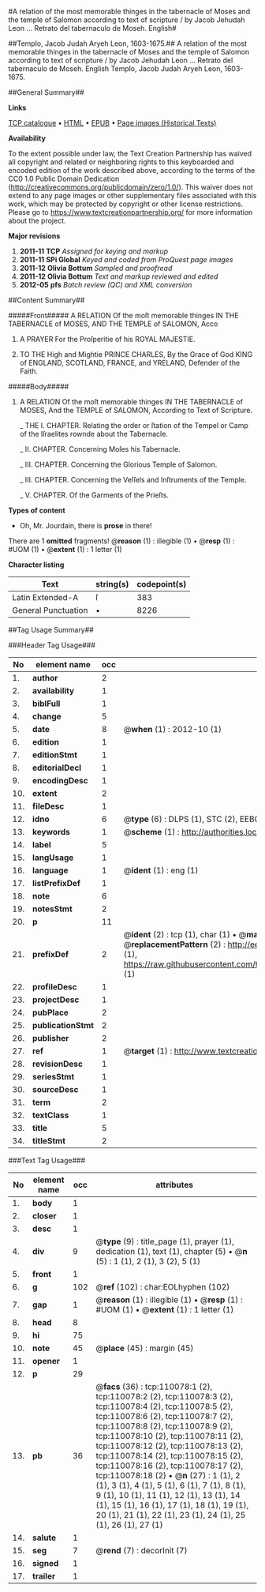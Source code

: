 #A relation of the most memorable thinges in the tabernacle of Moses and the temple of Salomon according to text of scripture / by Jacob Jehudah Leon ... Retrato del tabernaculo de Moseh. English#

##Templo, Jacob Judah Aryeh Leon, 1603-1675.##
A relation of the most memorable thinges in the tabernacle of Moses and the temple of Salomon according to text of scripture / by Jacob Jehudah Leon ...
Retrato del tabernaculo de Moseh. English
Templo, Jacob Judah Aryeh Leon, 1603-1675.

##General Summary##

**Links**

[TCP catalogue](http://www.ota.ox.ac.uk/tcp/)  • 
[HTML](http://tei.it.ox.ac.uk/tcp/Texts-HTML/free/A47/A47709.html)  • 
[EPUB](http://tei.it.ox.ac.uk/tcp/Texts-EPUB/free/A47/A47709.epub) • 
[Page images (Historical Texts)](https://historicaltexts.jisc.ac.uk/eebo-27355148e)

**Availability**

To the extent possible under law, the Text Creation Partnership has waived all copyright and related or neighboring rights to this keyboarded and encoded edition of the work described above, according to the terms of the CC0 1.0 Public Domain Dedication (http://creativecommons.org/publicdomain/zero/1.0/). This waiver does not extend to any page images or other supplementary files associated with this work, which may be protected by copyright or other license restrictions. Please go to https://www.textcreationpartnership.org/ for more information about the project.

**Major revisions**

1. __2011-11__ __TCP__ *Assigned for keying and markup*
1. __2011-11__ __SPi Global__ *Keyed and coded from ProQuest page images*
1. __2011-12__ __Olivia Bottum__ *Sampled and proofread*
1. __2011-12__ __Olivia Bottum__ *Text and markup reviewed and edited*
1. __2012-05__ __pfs__ *Batch review (QC) and XML conversion*

##Content Summary##

#####Front#####
A RELATION Of the moſt memorable thinges IN THE TABERNACLE of MOSES, AND THE TEMPLE of SALOMON, Acco
1. A PRAYER For the Proſperitie of his ROYAL MAJESTIE.

1. TO THE High and Mightie PRINCE CHARLES, By the Grace of God KING of ENGLAND, SCOTLAND, FRANCE, and YRELAND, Defender of the Faith.

#####Body#####

1. A RELATION Of the moſt memorable thinges IN THE TABERNACLE of MOSES, And the TEMPLE of SALOMON, According to Text of Scripture.

    _ THE I. CHAPTER. Relating the order or ſtation of the Tempel or Camp of the Iſraelites rownde about the Tabernacle.

    _ II. CHAPTER. Concerning Moſes his Tabernacle.

    _ III. CHAPTER. Concerning the Glorious Temple of Salomon.

    _ III. CHAPTER. Concerning the Veſſels and Inſtruments of the Temple.

    _ V. CHAPTER. Of the Garments of the Prieſts.

**Types of content**

  * Oh, Mr. Jourdain, there is **prose** in there!

There are 1 **omitted** fragments! 
 @__reason__ (1) : illegible (1)  •  @__resp__ (1) : #UOM (1)  •  @__extent__ (1) : 1 letter (1)

**Character listing**


|Text|string(s)|codepoint(s)|
|---|---|---|
|Latin Extended-A|ſ|383|
|General Punctuation|•|8226|

##Tag Usage Summary##

###Header Tag Usage###

|No|element name|occ|attributes|
|---|---|---|---|
|1.|__author__|2||
|2.|__availability__|1||
|3.|__biblFull__|1||
|4.|__change__|5||
|5.|__date__|8| @__when__ (1) : 2012-10 (1)|
|6.|__edition__|1||
|7.|__editionStmt__|1||
|8.|__editorialDecl__|1||
|9.|__encodingDesc__|1||
|10.|__extent__|2||
|11.|__fileDesc__|1||
|12.|__idno__|6| @__type__ (6) : DLPS (1), STC (2), EEBO-CITATION (1), OCLC (1), VID (1)|
|13.|__keywords__|1| @__scheme__ (1) : http://authorities.loc.gov/ (1)|
|14.|__label__|5||
|15.|__langUsage__|1||
|16.|__language__|1| @__ident__ (1) : eng (1)|
|17.|__listPrefixDef__|1||
|18.|__note__|6||
|19.|__notesStmt__|2||
|20.|__p__|11||
|21.|__prefixDef__|2| @__ident__ (2) : tcp (1), char (1)  •  @__matchPattern__ (2) : ([0-9\-]+):([0-9IVX]+) (1), (.+) (1)  •  @__replacementPattern__ (2) : http://eebo.chadwyck.com/downloadtiff?vid=$1&page=$2 (1), https://raw.githubusercontent.com/textcreationpartnership/Texts/master/tcpchars.xml#$1 (1)|
|22.|__profileDesc__|1||
|23.|__projectDesc__|1||
|24.|__pubPlace__|2||
|25.|__publicationStmt__|2||
|26.|__publisher__|2||
|27.|__ref__|1| @__target__ (1) : http://www.textcreationpartnership.org/docs/. (1)|
|28.|__revisionDesc__|1||
|29.|__seriesStmt__|1||
|30.|__sourceDesc__|1||
|31.|__term__|2||
|32.|__textClass__|1||
|33.|__title__|5||
|34.|__titleStmt__|2||


###Text Tag Usage###

|No|element name|occ|attributes|
|---|---|---|---|
|1.|__body__|1||
|2.|__closer__|1||
|3.|__desc__|1||
|4.|__div__|9| @__type__ (9) : title_page (1), prayer (1), dedication (1), text (1), chapter (5)  •  @__n__ (5) : 1 (1), 2 (1), 3 (2), 5 (1)|
|5.|__front__|1||
|6.|__g__|102| @__ref__ (102) : char:EOLhyphen (102)|
|7.|__gap__|1| @__reason__ (1) : illegible (1)  •  @__resp__ (1) : #UOM (1)  •  @__extent__ (1) : 1 letter (1)|
|8.|__head__|8||
|9.|__hi__|75||
|10.|__note__|45| @__place__ (45) : margin (45)|
|11.|__opener__|1||
|12.|__p__|29||
|13.|__pb__|36| @__facs__ (36) : tcp:110078:1 (2), tcp:110078:2 (2), tcp:110078:3 (2), tcp:110078:4 (2), tcp:110078:5 (2), tcp:110078:6 (2), tcp:110078:7 (2), tcp:110078:8 (2), tcp:110078:9 (2), tcp:110078:10 (2), tcp:110078:11 (2), tcp:110078:12 (2), tcp:110078:13 (2), tcp:110078:14 (2), tcp:110078:15 (2), tcp:110078:16 (2), tcp:110078:17 (2), tcp:110078:18 (2)  •  @__n__ (27) : 1 (1), 2 (1), 3 (1), 4 (1), 5 (1), 6 (1), 7 (1), 8 (1), 9 (1), 10 (1), 11 (1), 12 (1), 13 (1), 14 (1), 15 (1), 16 (1), 17 (1), 18 (1), 19 (1), 20 (1), 21 (1), 22 (1), 23 (1), 24 (1), 25 (1), 26 (1), 27 (1)|
|14.|__salute__|1||
|15.|__seg__|7| @__rend__ (7) : decorInit (7)|
|16.|__signed__|1||
|17.|__trailer__|1||
